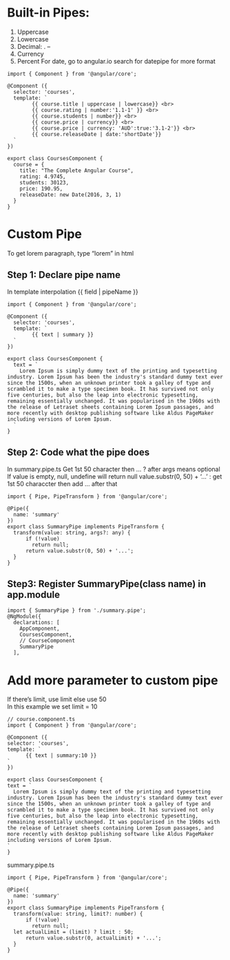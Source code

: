 # Built-in Pipes:
  1. Uppercase
  2. Lowercase
  3. Decimal: <number of integer digit> .<min number after dec> –<max number after dec point>
  4. Currency
  5. Percent
  For date, go to angular.io search for datepipe for more format 

  ```
  import { Component } from '@angular/core';

  @Component ({
    selector: 'courses',
    template: `
          {{ course.title | uppercase | lowercase}} <br>
          {{ course.rating | number:'1.1-1' }} <br>
          {{ course.students | number}} <br>
          {{ course.price | currency}} <br>
          {{ course.price | currency: 'AUD':true:'3.1-2'}} <br>
          {{ course.releaseDate | date:'shortDate'}}
    `
  })

  export class CoursesComponent {
    course = {
      title: "The Complete Angular Course",
      rating: 4.9745,
      students: 30123,
      price: 190.95,
      releaseDate: new Date(2016, 3, 1)
    }
  }

  ```
  
# Custom Pipe
  To get lorem paragraph, type “lorem” in html<br>
  
  ## Step 1: Declare pipe name
  In template interpolation {{ field | pipeName }}
  ```
  import { Component } from '@angular/core';

  @Component ({
    selector: 'courses',
    template: `
          {{ text | summary }}
    `
  })

  export class CoursesComponent {
    text = `
      Lorem Ipsum is simply dummy text of the printing and typesetting industry. Lorem Ipsum has been the industry's standard dummy text ever since the 1500s, when an unknown printer took a galley of type and scrambled it to make a type specimen book. It has survived not only five centuries, but also the leap into electronic typesetting, remaining essentially unchanged. It was popularised in the 1960s with the release of Letraset sheets containing Lorem Ipsum passages, and more recently with desktop publishing software like Aldus PageMaker including versions of Lorem Ipsum.
    `
  }

  ```
  ## Step 2: Code what the pipe does
  In summary.pipe.ts
  Get 1st 50 character then …
  ? after args means optional
  If value is empty, null, undefine will return null
  value.substr(0, 50) + ‘…’ : get 1st 50 characcter then add … after that
  ```
  import { Pipe, PipeTransform } from '@angular/core';

  @Pipe({
    name: 'summary'
  })
  export class SummaryPipe implements PipeTransform {
    transform(value: string, args?: any) {
        if (!value)
          return null;
        return value.substr(0, 50) + '...';
    }
  }
  ```
  ## Step3: Register SummaryPipe(class name) in app.module
  ```
  import { SummaryPipe } from './summary.pipe';
  @NgModule({
    declarations: [
      AppComponent,
      CoursesComponent,
      // CourseComponent
      SummaryPipe
    ],
  ```

  # Add more parameter to custom pipe
  If there’s limit, use limit else use 50<br>
  In this example we set limit = 10
  ```
  // course.component.ts
  import { Component } from '@angular/core';

@Component ({
  selector: 'courses',
  template: `
        {{ text | summary:10 }}
  `
})

export class CoursesComponent {
  text = `
    Lorem Ipsum is simply dummy text of the printing and typesetting industry. Lorem Ipsum has been the industry's standard dummy text ever since the 1500s, when an unknown printer took a galley of type and scrambled it to make a type specimen book. It has survived not only five centuries, but also the leap into electronic typesetting, remaining essentially unchanged. It was popularised in the 1960s with the release of Letraset sheets containing Lorem Ipsum passages, and more recently with desktop publishing software like Aldus PageMaker including versions of Lorem Ipsum.
  `
}
  ```

  summary.pipe.ts
  ```
  import { Pipe, PipeTransform } from '@angular/core';

  @Pipe({
    name: 'summary'
  })
  export class SummaryPipe implements PipeTransform {
    transform(value: string, limit?: number) {
        if (!value)
          return null;
    let actualLimit = (limit) ? limit : 50;
        return value.substr(0, actualLimit) + '...';
    }
  }

  ```

